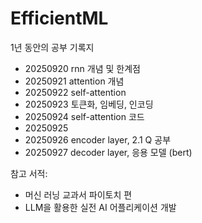 # EfficientML
1년 동안의 공부 기록지

- 20250920 rnn 개념 및 한계점
- 20250921 attention 개념
- 20250922 self-attention
- 20250923 토큰화, 임베딩, 인코딩
- 20250924 self-attention 코드
- 20250925 
- 20250926 encoder layer, 2.1 Q 공부
- 20250927 decoder layer, 응용 모델 (bert)


참고 서적: 
- 머신 러닝 교과서 파이토치 편
- LLM을 활용한 실전 AI 어플리케이션 개발